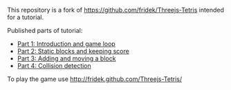 This repository is a fork of https://github.com/fridek/Threejs-Tetris intended for a tutorial.

Published parts of tutorial:

* [Part 1: Introduction and game loop](http://www.smashinglabs.pl/3d-tetris-with-three-js-tutorial-part-1)
* [Part 2: Static blocks and keeping score](http://www.smashinglabs.pl/3d-tetris-with-three-js-tutorial-part-2)
* [Part 3: Adding and moving a block](http://www.smashinglabs.pl/3d-tetris-with-three-js-tutorial-part-3)
* [Part 4: Collision detection](http://www.smashinglabs.pl/3d-tetris-with-three-js-tutorial-part-4)

To play the game use http://fridek.github.com/Threejs-Tetris/
